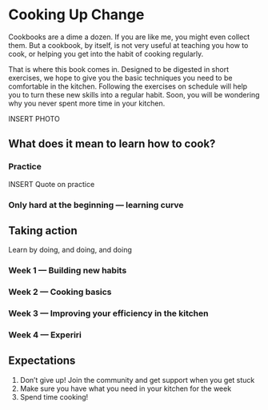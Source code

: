 Cooking Up Change
=======

Cookbooks are a dime a dozen.  If you are like me, you might even collect them.  But a cookbook, by itself, is not very useful at teaching you how to cook, or helping you get into the habit of cooking regularly.

That is where this book comes in.  Designed to be digested in short exercises, we hope to give you the basic techniques you need to be comfortable in the kitchen.  Following the exercises on schedule will help you to turn these new skills into a regular habit.  Soon, you will be wondering why you never spent more time in your kitchen.

INSERT PHOTO

## What does it mean to learn how to cook?

### Practice
INSERT Quote on practice

### Only hard at the beginning — learning curve

## Taking action
Learn by doing, and doing, and doing

### Week 1 — Building new habits
### Week 2 — Cooking basics
### Week 3 — Improving your efficiency in the kitchen
### Week 4 — Experiri
        
## Expectations
1. Don’t give up! Join the community and get support when you get stuck
2. Make sure you have what you need in your kitchen for the week
3. Spend time cooking!  
